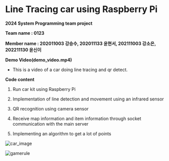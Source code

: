 Line Tracing car using Raspberry Pi
=
**2024 System Programming team project**

**Team name : 0123**

**Member name : 202011003 강승수, 202011133 윤현서, 202111003 강소은, 202211130 윤신이**

**Demo Video(demo_video.mp4)**

- This is a video of a car doing line tracing and qr detect.

**Code content**

1. Run car kit using Raspberry Pi

2. Implementation of line detection and movement using an infrared sensor

3. QR recognition using camera sensor

4. Receive map information and item information through socket communication with the main server

5. Implementing an algorithm to get a lot of points

![car_image](https://github.com/franktome/2024_System_Programming_teamproject/assets/154505487/bdc918f0-b50d-460d-82ea-1e9356ce50e0)

![gamerule](https://github.com/franktome/2024_System_Programming_teamproject/assets/154505487/e80a7403-eb06-4e39-b83c-d102b8a35c1b)
